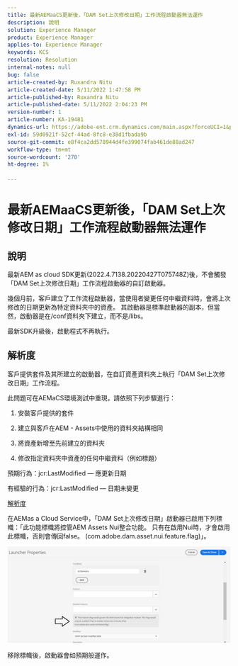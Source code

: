 ```yaml
---
title: 最新AEMaaCS更新後，「DAM Set上次修改日期」工作流程啟動器無法運作
description: 說明
solution: Experience Manager
product: Experience Manager
applies-to: Experience Manager
keywords: KCS
resolution: Resolution
internal-notes: null
bug: false
article-created-by: Ruxandra Nitu
article-created-date: 5/11/2022 1:47:58 PM
article-published-by: Ruxandra Nitu
article-published-date: 5/11/2022 2:04:23 PM
version-number: 1
article-number: KA-19481
dynamics-url: https://adobe-ent.crm.dynamics.com/main.aspx?forceUCI=1&pagetype=entityrecord&etn=knowledgearticle&id=b0baf6f2-30d1-ec11-a7b5-00224809ccc2
exl-id: 59d0921f-52cf-44ad-8fc8-e38d1fbada9b
source-git-commit: e8f4ca2dd578944d4fe399074fab461de88ad247
workflow-type: tm+mt
source-wordcount: '270'
ht-degree: 1%

---
```


# 最新AEMaaCS更新後，「DAM Set上次修改日期」工作流程啟動器無法運作

## 說明


最新AEM as cloud SDK更新(2022.4.7138.20220427T075748Z)後，不會觸發「DAM Set上次修改日期」工作流程啟動器的自訂啟動器。

幾個月前，客戶建立了工作流程啟動器，當使用者變更任何中繼資料時，會將上次修改的日期更新為特定資料夾中的資產。
其啟動器是標準啟動器的副本，但當然，啟動器是在/conf資料夾下建立，而不是/libs。

最新SDK升級後，啟動程式不再執行。


## 解析度


客戶提供套件及其所建立的啟動器，在自訂資產資料夾上執行「DAM Set上次修改日期」工作流程。

此問題可在AEMaCS環境測試中重現，請依照下列步驟進行：

1. 安裝客戶提供的套件

2. 建立與客戶在AEM - Assets中使用的資料夾結構相同

3. 將資產新增至先前建立的資料夾

4. 修改指定資料夾中資產的任何中繼資料（例如標題）

預期行為：jcr:LastModified — 應更新日期

有經驗的行為：jcr:LastModified — 日期未變更



<u>解析度</u>

在AEMas a Cloud Service中，「DAM Set上次修改日期」啟動器已啟用下列標幟：「此功能標幟將控管AEM Assets Nui整合功能。 只有在啟用Nui時，才會啟用此標幟，否則會傳回false。 (com.adobe.dam.asset.nui.feature.flag)」。

![](assets/f0aaf60a-33d1-ec11-a7b5-00224809ccc2.png)

移除標幟後，啟動器會如預期般運作。

